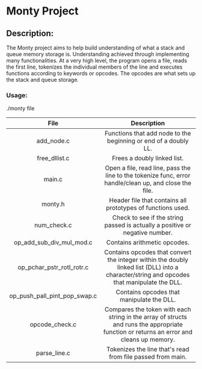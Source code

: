 # Monty Project
## Description:
The Monty project aims to help build understanding of what a stack and queue memory storage is. Understanding achieved through implementing many functionalities.
At a very high level, the program opens a file, reads the first line, tokenizes the individual members of the line and executes functions according to keywords or opcodes. The opcodes are what sets up the stack and queue storage.
### Usage:
./monty file

|                  File                                    |                     Description                     |
| :-----------------------------------------: |  :-----------------------------------------------:  |
| add_node.c        |  Functions that add node to the beginning or end of a doubly LL.  |
| free_dllist.c     |  Frees a doubly linked list.  |
| main.c            |  Open a file, read line, pass the line to the tokenize func, error handle/clean up, and close the file.  |
| monty.h           |  Header file that contains all prototypes of functions used.  |
| num_check.c       |  Check to see if the string passed is actually a positive or negative number.  |
| op_add_sub_div_mul_mod.c  |  Contains arithmetic opcodes.  |
| op_pchar_pstr_rotl_rotr.c    |  Contains opcodes that convert the integer within the doubly linked list (DLL) into a character/string and opcodes that manipulate the DLL.  |
| op_push_pall_pint_pop_swap.c |  Contains opcodes that manipulate the DLL.  |
| opcode_check.c    |  Compares the token with each string in the array of structs and runs the appropriate function or returns an error and cleans up memory.  |
| parse_line.c      |  Tokenizes the line that's read from file passed from main.  |
